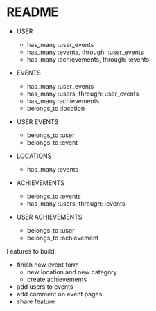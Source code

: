 # README
* USER
  - has_many :user_events
  - has_many :events, through: :user_events
  - has_many :achievements, through: :events

* EVENTS
  - has_many :user_events
  - has_many :users, through: user_events
  - has_many :achievements
  - belongs_to :location

* USER EVENTS
  - belongs_to :user
  - belongs_to :event

* LOCATIONS
  - has_many :events

* ACHIEVEMENTS
  - belongs_to :events
  - has_many :users, through: :events

* USER ACHIEVEMENTS
  -  belongs_to :user
  - belongs_to :achievement

Features to build:
- finish new event form
  - new location and new category
  - create achievements
- add users to events
- add comment on event pages
- share feature
